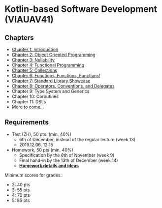 # Kotlin-based Software Development (VIAUAV41)

## Chapters

- [Chapter 1: Introduction](./material/1.md)
- [Chapter 2: Object Oriented Programming](./material/2.md)
- [Chapter 3: Nullability](./material/3.md)
- [Chapter 4: Functional Programming](./material/4.md)
- [Chapter 5: Collections](./material/5.md)
- [Chapter 6: Functions, Functions, Functions!](./material/6.md)
- [Chapter 7: Standard Library Showcase](./material/7.md)
- [Chapter 8: Operators, Conventions, and Delegates](./material/8.md)
- Chapter 9: Type System and Generics
- Chapter 10: Coroutines
- Chapter 11: DSLs
- More to come...

## Requirements

- Test (ZH), 50 pts. (min. 40%)
    - 6th of December, instead of the regular lecture (week 13)
    - 2019.12.06. 12:15
- Homework, 50 pts (min. 40%)
    - Specification by the 8th of November (week 9)
    - Final hand-in by the 13th of December (week 14)
    - [**Homework details and ideas**](./homework.md)

Minimum scores for grades: 

- 2: 40 pts
- 3: 55 pts
- 4: 70 pts
- 5: 85 pts
